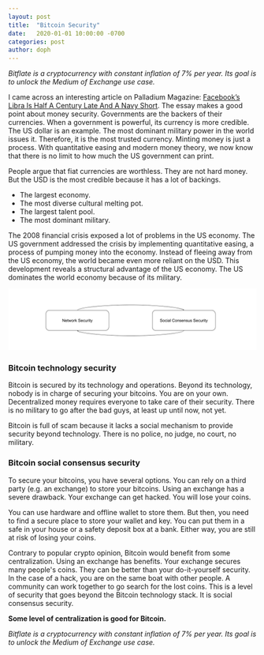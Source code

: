 ```yaml
---
layout: post
title:  "Bitcoin Security"
date:   2020-01-01 10:00:00 -0700
categories: post
author: doph
---
```


*Bitflate is a cryptocurrency with constant inflation of 7% per year. Its goal is to unlock the Medium of Exchange use case.*

I came across an interesting article on Palladium Magazine: [Facebook’s Libra Is Half A Century Late And A Navy Short](https://palladiummag.com/2019/11/13/facebooks-libra-is-half-a-century-late-and-a-navy-short/). The essay makes a good point about money security. Governments are the backers of their currencies. When a government is powerful, its currency is more credible. The US dollar is an example. The most dominant military power in the world issues it. Therefore, it is the most trusted currency. Minting money is just a process. With quantitative easing and modern money theory, we now know that there is no limit to how much the US government can print.

People argue that fiat currencies are worthless. They are not hard money. But the USD is the most credible because it has a lot of backings.

- The largest economy.
- The most diverse cultural melting pot.
- The largest talent pool.
- The most dominant military.

The 2008 financial crisis exposed a lot of problems in the US economy. The US government addressed the crisis by implementing quantitative easing, a process of pumping money into the economy. Instead of fleeing away from the US economy, the world became even more reliant on the USD. This development reveals a structural advantage of the US economy. The US dominates the world economy because of its military.

![Figure 1](/assets/images/BitcoinSecurity.png)

### Bitcoin technology security

Bitcoin is secured by its technology and operations. Beyond its technology, nobody is in charge of securing your bitcoins. You are on your own. Decentralized money requires everyone to take care of their security. There is no military to go after the bad guys, at least up until now, not yet.

Bitcoin is full of scam because it lacks a social mechanism to provide security beyond technology. There is no police, no judge, no court, no military.

### Bitcoin social consensus security

To secure your bitcoins, you have several options. You can rely on a third party (e.g. an exchange) to store your bitcoins. Using an exchange has a severe drawback. Your exchange can get hacked. You will lose your coins.

You can use hardware and offline wallet to store them. But then, you need to find a secure place to store your wallet and key. You can put them in a safe in your house or a safety deposit box at a bank. Either way, you are still at risk of losing your coins.

Contrary to popular crypto opinion, Bitcoin would benefit from some centralization. Using an exchange has benefits. Your exchange secures many people's coins. They can be better than your do-it-yourself security. In the case of a hack, you are on the same boat with other people. A community can work together to go search for the lost coins. This is a level of security that goes beyond the Bitcoin technology stack. It is social consensus security.

**Some level of centralization is good for Bitcoin.**

*Bitflate is a cryptocurrency with constant inflation of 7% per year. Its goal is to unlock the Medium of Exchange use case.*